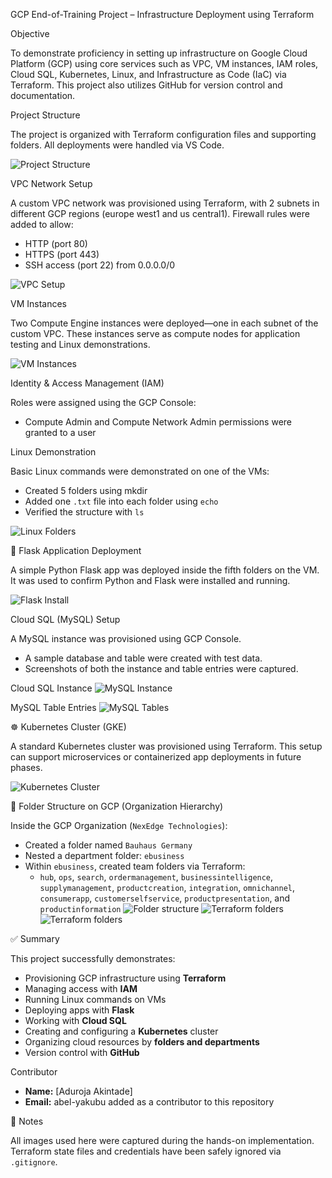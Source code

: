 GCP End-of-Training Project – Infrastructure Deployment using Terraform

Objective

To demonstrate proficiency in setting up infrastructure on Google Cloud Platform (GCP) using core services such as VPC, VM instances, IAM roles, Cloud SQL, Kubernetes, Linux, and Infrastructure as Code (IaC) via Terraform. This project also utilizes GitHub for version control and documentation.



Project Structure

The project is organized with Terraform configuration files and supporting folders. All deployments were handled via VS Code.

![Project Structure](./Pictures/project-structure.png)

 VPC Network Setup

A custom VPC network was provisioned using Terraform, with 2 subnets in different GCP regions (europe west1 and us central1). Firewall rules were added to allow:
- HTTP (port 80)
- HTTPS (port 443)
- SSH access (port 22) from  0.0.0.0/0

![VPC Setup](./Pictures/vpc-setup.png)


VM Instances

Two Compute Engine instances were deployed—one in each subnet of the custom VPC. These instances serve as compute nodes for application testing and Linux demonstrations.

![VM Instances](./Pictures/vm-instances.png)


Identity & Access Management (IAM)

Roles were assigned using the GCP Console:
- Compute Admin and Compute Network Admin permissions were granted to a user


Linux Demonstration

Basic Linux commands were demonstrated on one of the VMs:
- Created 5 folders using mkdir
- Added one `.txt` file into each folder using `echo`
- Verified the structure with `ls`

![Linux Folders](./Pictures/linux-folders.png)


🐍 Flask Application Deployment

A simple Python Flask app was deployed inside the fifth folders on the VM. It was used to confirm Python and Flask were installed and running.

![Flask Install](./Pictures/flask-install.png)


Cloud SQL (MySQL) Setup

A MySQL instance was provisioned using GCP Console.
- A sample database and table were created with test data.
- Screenshots of both the instance and table entries were captured.

Cloud SQL Instance
![MySQL Instance](./Pictures/mysql-instance.png)

MySQL Table Entries
![MySQL Tables](./Pictures/my-sql-tables.png)


☸️ Kubernetes Cluster (GKE)

A standard Kubernetes cluster was provisioned using Terraform. This setup can support microservices or containerized app deployments in future phases.

![Kubernetes Cluster](./Pictures/k8s-cluster.png)


🔐 Folder Structure on GCP (Organization Hierarchy)

Inside the GCP Organization (`NexEdge Technologies`):
- Created a folder named `Bauhaus Germany`
- Nested a department folder: `ebusiness`
- Within `ebusiness`, created team folders via Terraform:
  - `hub`, `ops`, `search`, `ordermanagement`, `businessintelligence`, `supplymanagement`, `productcreation`, `integration`, `omnichannel`, `consumerapp`, `customerselfservice`, `productpresentation`, and `productinformation`
  ![Folder structure](./Pictures/folder-structure.png)
  ![Terraform folders](./Pictures/terra-folders-1.png)
  ![Terraform folders](./Pictures/terra-folders-2.png)


 ✅ Summary

This project successfully demonstrates:

- Provisioning GCP infrastructure using **Terraform**
- Managing access with **IAM**
- Running Linux commands on VMs
- Deploying apps with **Flask**
- Working with **Cloud SQL**
- Creating and configuring a **Kubernetes** cluster
- Organizing cloud resources by **folders and departments**
- Version control with **GitHub**


Contributor

- **Name:** [Aduroja Akintade]
- **Email:** abel-yakubu added as a contributor to this repository


📌 Notes

All images used here were captured during the hands-on implementation. Terraform state files and credentials have been safely ignored via `.gitignore`.

